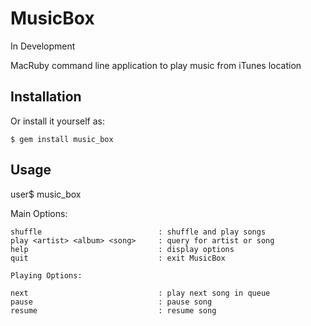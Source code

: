 # MusicBox

In Development

MacRuby command line application to play music from iTunes location

## Installation

Or install it yourself as:

    $ gem install music_box

## Usage

  user$ music_box

  Main Options:

	shuffle                          : shuffle and play songs
	play <artist> <album> <song>     : query for artist or song
	help                             : display options
	quit                             : exit MusicBox

	Playing Options:

	next                             : play next song in queue
	pause                            : pause song
	resume                           : resume song
